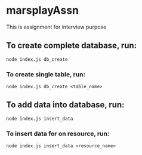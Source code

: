# marsplayAssn
This is assignment for interview purpose


## To create complete database, run:

`node index.js db_create`

### To create single table, run:

`node index.js db_create <table_name>`

## To add data into database, run:

`node index.js insert_data`

### To insert data for on resource, run:

`node index.js insert_data <resource_name>`
